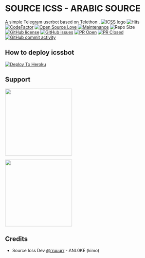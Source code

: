 # SOURCE ICSS - ARABIC SOURCE
A simple Telegram userbot based on Telethon .
[![ICSS logo](https://telegra.ph/file/91d5faee3d1967976362f.jpg)](https://dashboard.heroku.com/new?button-url=https%3A%2F%2Fgithub.com%2FANL0KE%2FICSS%2Ftree%2Fbugs&template=https%3A%2F%2Fgithub.com%2FANL0KE%2FICSS)
[![Hits](https://hits.seeyoufarm.com/api/count/incr/badge.svg?url=https%3A%2F%2Fgithub.com%2FANL0KE%2FICSS&count_bg=%2379C83D&title_bg=%23555555&icon=&icon_color=%23E7E7E7&title=hits&edge_flat=false)](https://github.com/ANL0KE/ICSS)
[![CodeFactor](https://www.codefactor.io/repository/github/ANL0KE/ICSS/badge?&style=flat-square)](https://www.codefactor.io/repository/github/ANL0KE/ICSS)
[![Open Source Love](https://badges.frapsoft.com/os/v2/open-source.png?v=103)](https://github.com/ellerbrock/open-source-badges/)
[![Maintenance](https://img.shields.io/badge/Maintained%3F-yes-green?&style=flat-square)](https://GitHub.com/ANL0KE/ICSS/graphs/commit-activity) 
![Repo Size](https://img.shields.io/github/repo-size/sandy1709/catuserbot?&style=flat-square&logo=github)
[![GitHub license](https://img.shields.io/github/license/ANL0KE/ICSS?&style=flat-square&logo=github)](https://github.com/ANL0KE/ICSS/blob/master/LICENSE)
[![GitHub issues](https://img.shields.io/github/issues/ANL0KE/ICSS?&style=flat-square&logo=github)](https://github.com/ANL0KE/ICSS/issues)
[![PR Open](https://img.shields.io/github/issues-pr/ANL0KE/ICSS?&style=flat-square&logo=github)](https://github.com/ANL0KE/ICSS/pulls)
[![PR Closed](https://img.shields.io/github/issues-pr-closed/ANL0KE/ICSS?&style=flat-square&logo=github)](https://github.com/ANL0KE/ICSS/pulls?q=is:closed)
[![GitHub commit activity](https://img.shields.io/github/commit-activity/m/ANL0KE/ICSS?&style=flat-square&logo=github)](https://github.com/ANL0KE/ICSS/graphs/commit-activity)



## How to deploy icssbot
[![Deploy To Heroku](https://www.herokucdn.com/deploy/button.svg)](https://heroku.com/deploy?template=https://github.com/ANL0KE/ICSS-heroku) 

  
## Support
   <a href="https://t.me/rruuurr"><img src="https://img.shields.io/badge/Channel%20Support%3F-yes-green?&style=flat-square?&logo=telegram" width=220px></a></p>
   <a href="https://t.me/NIIIN2"><img src="https://img.shields.io/badge/source%20DEV%3F-yes-green?&style=flat-square?&logo=telegram" width=220px></a></p>
   

## Credits
   - Source Icss Dev [@rruuurr](https://t.me/rruuurr) - ANL0KE (kimo)
